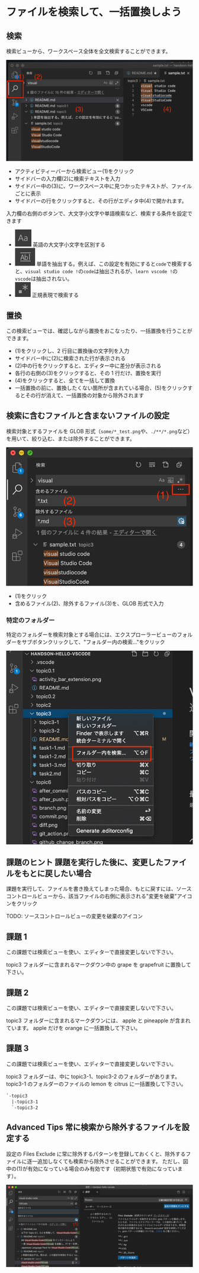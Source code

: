 # ファイルを検索して、一括置換しよう

## 検索

検索ビューから、ワークスペース全体を全文検索することができます。

![](simple_search.png)

- アクティビティーバーから検索ビュー(1)をクリック
- サイドバーの入力欄(2)に検索テキストを入力
- サイドバー中の(3)に、ワークスペース中に見つかったテキストが、ファイルごとに表示
- サイドバーの行をクリックすると、その行がエディタ中(4)で開かれます。

入力欄の右側のボタンで、大文字小文字や単語検索など、検索する条件を設定できます

- ![](case_sensitive.png) 英語の大文字小文字を区別する
- ![](word.png) 単語を抽出する。例えば、この設定を有効にすると`code`で検索すると、`visual studio code !`の`code`は抽出されるが、`learn vscode !`の`vscode`は抽出されない。
- ![](regular_expression.png) 正規表現で検索する

## 置換

この検索ビューでは、確認しながら置換をおこなったり、一括置換を行うことができます。

- (1)をクリックし、2 行目に置換後の文字列を入力
- サイドバー中に(2)に検索された行が表示される
- (2)中の行をクリックすると、エディター中に差分が表示される
- 各行の右側の(3)をクリックすると、その 1 行だけ、置換を実行
- (4)をクリックすると、全てを一括して置換
- 一括置換の前に、置換したくない箇所が含まれている場合、(5)をクリックするとその行が消えて、一括置換の対象から除外されます

## 検索に含むファイルと含まないファイルの設定

検索対象とするファイルを GLOB 形式（`some/*_test.png`や、`./**/*.png`など）を用いて、絞り込む、または除外することができます。

![](include_exclude.png)

- (1)をクリック
- 含めるファイル(2)、除外するファイル(3)を、GLOB 形式で入力

### 特定のフォルダー

特定のフォルダーを検索対象とする場合には、エクスプローラービューのフォルダーをサブボタンクリックして、"フォルダー内の検索..."をクリック

![](directory_search.png)

## 課題のヒント 課題を実行した後に、変更したファイルをもとに戻したい場合

課題を実行して、ファイルを書き換えてしまった場合、もとに戻すには、ソースコントロールビューから、該当ファイルの右側に表示される"変更を破棄"アイコンをクリック

TODO: ソースコントロールビューの変更を破棄のアイコン

## 課題 1

この課題では検索ビューを使い、エディターで直接変更しないで下さい。

topic3 フォルダーに含まれるマークダウン中の grape を grapefruit に置換して下さい。

## 課題 2

この課題では検索ビューを使い、エディターで直接変更しないで下さい。

topic3 フォルダーに含まれるマークダウンには、 apple と pineapple が含まれています。
apple だけを orange に一括置換して下さい。

## 課題 3

この課題では検索ビューを使い、エディターで直接変更しないで下さい。

topic3 フォルダーは、中に topic3-1、topic3-2 のフォルダーがあります。
topic3-1 のフォルダーのファイルの lemon を citrus に一括置換して下さい。

```
`-topic3
  |-topic3-1
  `-topic3-2
```

## Advanced Tips 常に検索から除外するファイルを設定する

設定の Files Exclude に常に除外するパターンを登録しておくくと、除外するファイルに逐一追加しなくても検索から除外させることができます。
ただし、図中の(1)が有効になっている場合のみ有効です（初期状態で有効になっています）。

![](files_exclude.png)
